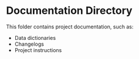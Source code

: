 # Documentation Directory

This folder contains project documentation, such as:

- Data dictionaries
- Changelogs
- Project instructions
